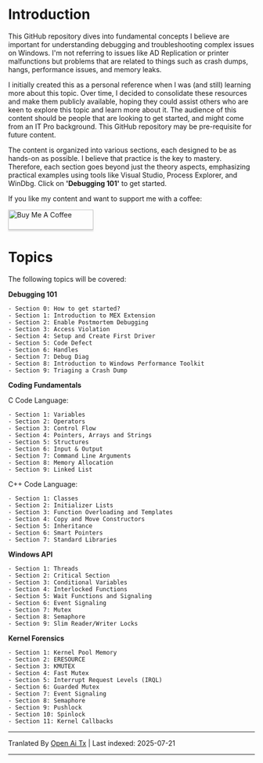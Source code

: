 ﻿
# Introduction

This GitHub repository dives into fundamental concepts I believe are important for understanding debugging and troubleshooting complex issues on Windows. I'm not referring to issues like AD Replication or printer malfunctions but problems that are related to things such as crash dumps, hangs, performance issues, and memory leaks.

I initially created this as a personal reference when I was (and still) learning more about this topic. Over time, I decided to consolidate these resources and make them publicly available, hoping they could assist others who are keen to explore this topic and learn more about it. The audience of this content should be people that are looking to get started, and might come from an IT Pro background. This GitHub repository may be pre-requisite for future content.

The content is organized into various sections, each designed to be as hands-on as possible. I believe that practice is the key to mastery. Therefore, each section goes beyond just the theory aspects, emphasizing practical examples using tools like Visual Studio, Process Explorer, and WinDbg. Click on **'Debugging 101'** to get started.

If you like my content and want to support me with a coffee:

<a href="https://www.buymeacoffee.com/debugprivilege" target="_blank"><img src="https://www.buymeacoffee.com/assets/img/custom_images/orange_img.png" alt="Buy Me A Coffee" style="height: 41px !important;width: 174px !important;box-shadow: 0px 3px 2px 0px rgba(190, 190, 190, 0.5) !important;-webkit-box-shadow: 0px 3px 2px 0px rgba(190, 190, 190, 0.5) !important;" ></a>

# Topics

The following topics will be covered:

**Debugging 101**


```
- Section 0: How to get started?
- Section 1: Introduction to MEX Extension
- Section 2: Enable Postmortem Debugging
- Section 3: Access Violation
- Section 4: Setup and Create First Driver
- Section 5: Code Defect
- Section 6: Handles
- Section 7: Debug Diag
- Section 8: Introduction to Windows Performance Toolkit
- Section 9: Triaging a Crash Dump
```
**Coding Fundamentals**

C Code Language:


```
- Section 1: Variables
- Section 2: Operators
- Section 3: Control Flow
- Section 4: Pointers, Arrays and Strings
- Section 5: Structures
- Section 6: Input & Output
- Section 7: Command Line Arguments
- Section 8: Memory Allocation
- Section 9: Linked List
```
C++ Code Language:


```
- Section 1: Classes
- Section 2: Initializer Lists
- Section 3: Function Overloading and Templates
- Section 4: Copy and Move Constructors
- Section 5: Inheritance
- Section 6: Smart Pointers
- Section 7: Standard Libraries
```
**Windows API**


```
- Section 1: Threads
- Section 2: Critical Section
- Section 3: Conditional Variables
- Section 4: Interlocked Functions
- Section 5: Wait Functions and Signaling
- Section 6: Event Signaling
- Section 7: Mutex
- Section 8: Semaphore
- Section 9: Slim Reader/Writer Locks
```
**Kernel Forensics**


```
- Section 1: Kernel Pool Memory
- Section 2: ERESOURCE
- Section 3: KMUTEX
- Section 4: Fast Mutex
- Section 5: Interrupt Request Levels (IRQL)
- Section 6: Guarded Mutex
- Section 7: Event Signaling
- Section 8: Semaphore
- Section 9: Pushlock
- Section 10: Spinlock
- Section 11: Kernel Callbacks
```


---

Tranlated By [Open Ai Tx](https://github.com/OpenAiTx/OpenAiTx) | Last indexed: 2025-07-21

---